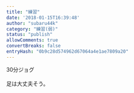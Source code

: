 ```yaml
---
title: "練習"
date: '2018-01-15T16:39:48'
author: "subaru44k"
category: "練習(弱)"
status: "publish"
allowComments: true
convertBreaks: false
entryHash: "0b9c28d574962d67064a4e1ae7809a20"
---
```

30分ジョグ<br>
<br>
足は大丈夫そう。
